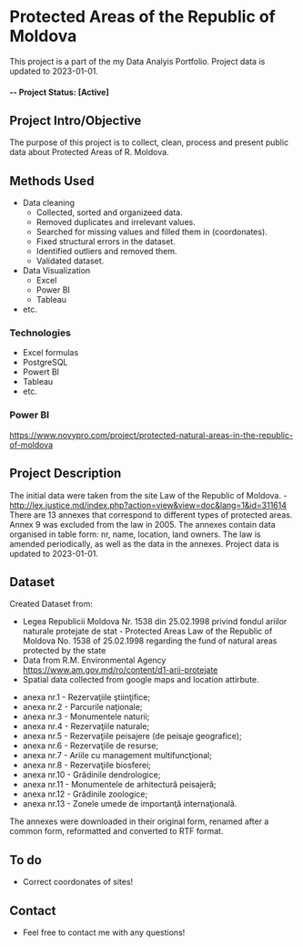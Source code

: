 # Protected Areas of the Republic of Moldova
This project is a part of the my Data Analyis Portfolio.
Project data is updated to 2023-01-01.

#### -- Project Status: [Active]

## Project Intro/Objective
The purpose of this project is to collect, clean, process and present public data about Protected Areas of R. Moldova. 

## Methods Used
* Data cleaning
   - Collected, sorted and organizeed data.
   - Removed duplicates and irrelevant values.
   - Searched for missing values and filled them in (coordonates).
   - Fixed structural errors in the dataset.
   - Identified outliers and removed them.
   - Validated dataset.
* Data Visualization
   - Excel
   - Power BI
   - Tableau 
* etc.

### Technologies
* Excel formulas 
* PostgreSQL
* Powert BI
* Tableau
* etc. 

### Power BI 

https://www.novypro.com/project/protected-natural-areas-in-the-republic-of-moldova

## Project Description
The initial data were taken from the site Law of the Republic of Moldova. - http://lex.justice.md/index.php?action=view&view=doc&lang=1&id=311614
There are 13 annexes that correspond to different types of protected areas. 
Annex 9 was excluded from the law in 2005. 
The annexes contain data organised in table form: nr, name, location, land owners. 
The law is amended periodically, as well as the data in the annexes. 
Project data is updated to 2023-01-01.

## Dataset

Created Dataset from:
* Legea Republicii Moldova Nr. 1538 din 25.02.1998 privind fondul ariilor naturale protejate de stat - Protected Areas Law of the Republic of Moldova No. 1538 of 25.02.1998 regarding the fund of natural areas protected by the state 
* Data from R.M. Environmental Agency https://www.am.gov.md/ro/content/d1-arii-protejate
* Spatial data collected from google maps and location attirbute.

- anexa nr.1 - Rezervaţiile ştiinţifice;
- anexa nr.2 - Parcurile naţionale;
- anexa nr.3 - Monumentele naturii;
- anexa nr.4 - Rezervaţiile naturale;
- anexa nr.5 - Rezervaţiile peisajere (de peisaje geografice);
- anexa nr.6 - Rezervaţiile de resurse;
- anexa nr.7 - Ariile cu management multifuncţional;
- anexa nr.8 - Rezervaţiile biosferei;
- anexa nr.10 - Grădinile dendrologice;
- anexa nr.11 - Monumentele de arhitectură peisajeră;
- anexa nr.12 - Grădinile zoologice;
- anexa nr.13 - Zonele umede de importanţă internaţională.

The annexes were downloaded in their original form, renamed after a common form, reformatted and converted to RTF format.

## To do
* Correct coordonates of sites!

## Contact
* Feel free to contact me with any questions!
